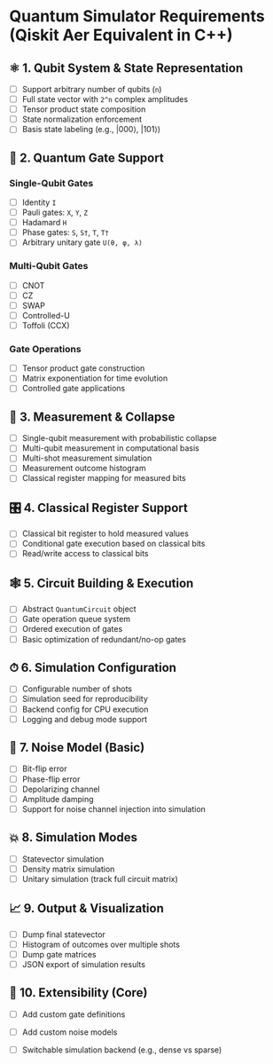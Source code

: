 # Quantum Simulator Requirements (Qiskit Aer Equivalent in C++)

## ⚛️ 1. Qubit System & State Representation
- [ ] Support arbitrary number of qubits (`n`)
- [ ] Full state vector with `2^n` complex amplitudes
- [ ] Tensor product state composition
- [ ] State normalization enforcement
- [ ] Basis state labeling (e.g., |000⟩, |101⟩)

## 🧮 2. Quantum Gate Support

### Single-Qubit Gates
- [ ] Identity `I`
- [ ] Pauli gates: `X`, `Y`, `Z`
- [ ] Hadamard `H`
- [ ] Phase gates: `S`, `S†`, `T`, `T†`
- [ ] Arbitrary unitary gate `U(θ, φ, λ)`

### Multi-Qubit Gates
- [ ] CNOT
- [ ] CZ
- [ ] SWAP
- [ ] Controlled-U
- [ ] Toffoli (CCX)

### Gate Operations
- [ ] Tensor product gate construction
- [ ] Matrix exponentiation for time evolution
- [ ] Controlled gate applications

## 🔁 3. Measurement & Collapse
- [ ] Single-qubit measurement with probabilistic collapse
- [ ] Multi-qubit measurement in computational basis
- [ ] Multi-shot measurement simulation
- [ ] Measurement outcome histogram
- [ ] Classical register mapping for measured bits

## 🎛 4. Classical Register Support
- [ ] Classical bit register to hold measured values
- [ ] Conditional gate execution based on classical bits
- [ ] Read/write access to classical bits

## 🕸 5. Circuit Building & Execution
- [ ] Abstract `QuantumCircuit` object
- [ ] Gate operation queue system
- [ ] Ordered execution of gates
- [ ] Basic optimization of redundant/no-op gates

## ⏱ 6. Simulation Configuration
- [ ] Configurable number of shots
- [ ] Simulation seed for reproducibility
- [ ] Backend config for CPU execution
- [ ] Logging and debug mode support

## 🧷 7. Noise Model (Basic)
- [ ] Bit-flip error
- [ ] Phase-flip error
- [ ] Depolarizing channel
- [ ] Amplitude damping
- [ ] Support for noise channel injection into simulation

## 💥 8. Simulation Modes
- [ ] Statevector simulation
- [ ] Density matrix simulation
- [ ] Unitary simulation (track full circuit matrix)

## 📈 9. Output & Visualization
- [ ] Dump final statevector
- [ ] Histogram of outcomes over multiple shots
- [ ] Dump gate matrices
- [ ] JSON export of simulation results

## 🧩 10. Extensibility (Core)
- [ ] Add custom gate definitions
- [ ] Add custom noise models
- [ ] Switchable simulation backend (e.g., dense vs sparse)

